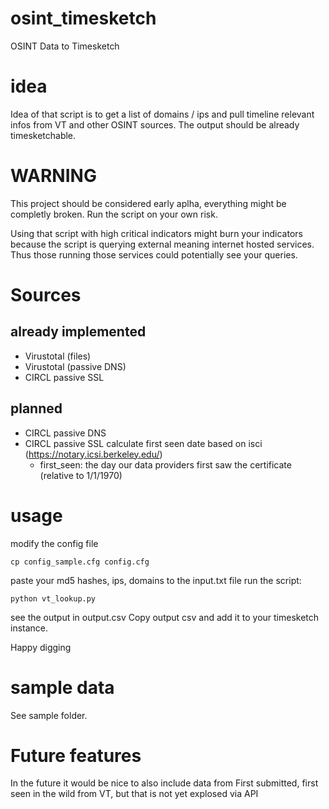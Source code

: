 # osint_timesketch
OSINT Data to Timesketch

# idea

Idea of that script is to get a list of domains / ips and pull timeline relevant infos from VT and other OSINT sources.
The output should be already timesketchable.

# WARNING

This project should be considered early aplha, everything might be completly
broken. Run the script on your own risk.

Using that script with high critical indicators might burn your indicators because the script is querying external
meaning internet hosted services. Thus those running those services could potentially see your queries.

# Sources

## already implemented
* Virustotal (files)
* Virustotal (passive DNS)
* CIRCL passive SSL

## planned

* CIRCL passive DNS
* CIRCL passive SSL calculate first seen date based on isci (https://notary.icsi.berkeley.edu/)
    * first_seen: the day our data providers first saw the certificate (relative to 1/1/1970)


# usage
 
   modify the config file
```
cp config_sample.cfg config.cfg
```

   paste your md5 hashes, ips, domains to the input.txt file
   run the script:
  ```
  python vt_lookup.py
   ```
   
   see the output in output.csv
   Copy output csv and add it to your timesketch instance.
   
   Happy digging
   
# sample data

See sample folder.

# Future features

In the future it would be nice to also include data from First submitted, first seen in the wild from VT, but that is not yet explosed via API

